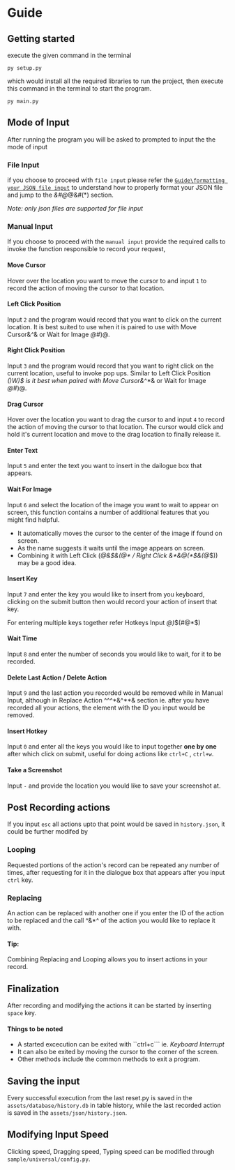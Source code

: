
# Guide

## Getting started

execute the given command in the terminal

```
py setup.py
```

which would install all the required libraries to run the project, then execute this command in the terminal to start the program.

```
py main.py
```

## Mode of Input

After running the program you will be asked to prompted to input the the mode of input 

### File Input

if you choose to proceed with ```file input``` please refer the [```Guide\formatting your JSON file input```](https://github.com/MZaFaRM/CLICKERY/blob/main/Guide/formatting%20your%20JSON%20file%20input.md) to understand how to properly format your JSON file and jump to the *&#@*@&#(*) section.

*Note: only json files are supported for file input*

### Manual Input

If you choose to proceed with the ```manual input``` provide the required calls to invoke the function responsible to record your request,

#### Move Cursor

Hover over the location you want to move the cursor to and input ```1``` to record the action of moving the cursor to that location.

#### Left Click Position

Input ```2``` and the program would record that you want to click on the current location. It is best suited to use when it is paired to use with Move Cursor&*^*& or Wait for Image *@*#)@.

#### Right Click Position

Input ```3``` and the program would record that you want to right click on the current location, useful to invoke pop ups. Similar to Left Click Position *()*W)*$ is it best when paired with Move Cursor&*^*& or Wait for Image *@*#)@.

#### Drag Cursor

Hover over the location you want to drag the cursor to and input ```4``` to record the action of moving the cursor to that location. The cursor would click and hold it's current location and move to the drag location to finally release it.

#### Enter Text

Input ```5``` and enter the text you want to insert in the dailogue box that appears.

#### Wait For Image

Input ```6``` and select the location of the image you want to wait to appear on screen, this function contains a number of additional features that you might find helpful.

- It automatically moves the cursor to the center of the image if found on screen.
- As the name suggests it waits until the image appears on screen.
- Combining it with Left Click (*@&$&(@* / Right Click &*&@(*$&(@*$)) may be a good idea.

#### Insert Key

Input ```7``` and enter the key you would like to insert from you keyboard, clicking on the submit button then would record your action of insert that key.

For entering multiple keys together refer Hotkeys Input *@)*$(#@*$)

#### Wait Time

Input ```8``` and enter the number of seconds you would like to wait, for it to be recorded.

#### Delete Last Action / Delete Action

Input ```9``` and the last action you recorded would be removed while in Manual Input, although in Replace Action ^^^*&^**& section ie. after you have recorded all your actions, the element with the ID you input would be removed.

#### Insert Hotkey

Input ```0``` and enter all the keys you would like to input together **one by one** after which click on submit, useful for doing actions like ```ctrl+C``` , ```ctrl+w```.

#### Take a Screenshot

Input ```-``` and provide the location you would like to save your screenshot at.

## Post Recording actions

If you input ```esc``` all actions upto that point would be saved in ```history.json```, it could be further modifed by

### Looping

Requested portions of the action's record can be repeated any number of times, after requesting for it in the dialogue box that appears after you input ```ctrl``` key.

### Replacing

An action can be replaced with another one if you enter the ID of the action to be replaced and the call ^&*^ of the action you would like to replace it with.

#### Tip:
Combining Replacing and Looping allows you to insert actions in your record.

## Finalization

After recording and modifying the actions it can be started by inserting ```space``` key.

#### Things to be noted

- A started excecution can be exited with ``ctrl+c``` ie. *Keyboard Interrupt*
- It can also be exited by moving the cursor to the corner of the screen.
- Other methods include the common methods to exit a program.

## Saving the input

Every successful execution from the last reset.py is saved in the ```assets/database/history.db``` in table history, while the last recorded action is saved in the ```assets/json/history.json```. 


## Modifying Input Speed

Clicking speed, Dragging speed, Typing speed can be modified through ```sample/universal/config.py```.
